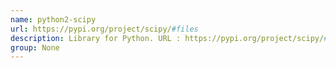 ```yaml
---
name: python2-scipy
url: https://pypi.org/project/scipy/#files
description: Library for Python. URL : https://pypi.org/project/scipy/#files Groups : None
group: None
---
```

